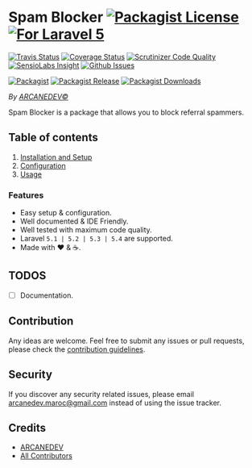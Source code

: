 # Spam Blocker [![Packagist License][badge_license]](LICENSE.md) [![For Laravel 5][badge_laravel]][link-github-repo]

[![Travis Status][badge_build]][link-travis]
[![Coverage Status][badge_coverage]][link-scrutinizer]
[![Scrutinizer Code Quality][badge_quality]][link-scrutinizer]
[![SensioLabs Insight][badge_insight]][link-insight]
[![Github Issues][badge_issues]][link-github-issues]

[![Packagist][badge_package]][link-packagist]
[![Packagist Release][badge_release]][link-packagist]
[![Packagist Downloads][badge_downloads]][link-packagist]

*By [ARCANEDEV&copy;](http://www.arcanedev.net/)*

Spam Blocker is a package that allows you to block referral spammers.

## Table of contents

  1. [Installation and Setup](_docs/1.Installation-and-Setup.md)
  2. [Configuration](_docs/2.Configuration.md)
  3. [Usage](_docs/3.Usage.md)

### Features

  * Easy setup &amp; configuration.
  * Well documented &amp; IDE Friendly.
  * Well tested with maximum code quality.
  * Laravel `5.1 | 5.2 | 5.3 | 5.4` are supported.
  * Made with :heart: &amp; :coffee:.
  
## TODOS

  - [ ] Documentation.

## Contribution

Any ideas are welcome. Feel free to submit any issues or pull requests, please check the [contribution guidelines](CONTRIBUTING.md).

## Security

If you discover any security related issues, please email arcanedev.maroc@gmail.com instead of using the issue tracker.

## Credits

- [ARCANEDEV][link-author]
- [All Contributors][link-contributors]

[badge_laravel]:      https://img.shields.io/badge/Laravel-5.1%20to%205.4-orange.svg?style=flat-square
[badge_license]:      https://img.shields.io/packagist/l/arcanedev/spam-blocker.svg?style=flat-square
[badge_build]:        https://img.shields.io/travis/ARCANEDEV/SpamBlocker.svg?style=flat-square
[badge_coverage]:     https://img.shields.io/scrutinizer/coverage/g/ARCANEDEV/SpamBlocker.svg?style=flat-square
[badge_quality]:      https://img.shields.io/scrutinizer/g/ARCANEDEV/SpamBlocker.svg?style=flat-square
[badge_insight]:      https://img.shields.io/sensiolabs/i/e689a60e-fa4f-4905-8219-d628bb8d74e2.svg?style=flat-square
[badge_issues]:       https://img.shields.io/github/issues/ARCANEDEV/SpamBlocker.svg?style=flat-square
[badge_package]:      https://img.shields.io/badge/package-arcanedev/spam--blocker-blue.svg?style=flat-square
[badge_release]:      https://img.shields.io/packagist/v/arcanedev/spam-blocker.svg?style=flat-square
[badge_downloads]:    https://img.shields.io/packagist/dt/arcanedev/spam-blocker.svg?style=flat-square

[link-author]:        https://github.com/arcanedev-maroc
[link-github-repo]:   https://github.com/ARCANEDEV/SpamBlocker
[link-github-issues]: https://github.com/ARCANEDEV/SpamBlocker/issues
[link-contributors]:  https://github.com/ARCANEDEV/SpamBlocker/graphs/contributors
[link-packagist]:     https://packagist.org/packages/arcanedev/spam-blocker
[link-travis]:        https://travis-ci.org/ARCANEDEV/SpamBlocker
[link-scrutinizer]:   https://scrutinizer-ci.com/g/ARCANEDEV/SpamBlocker/?branch=master
[link-insight]:       https://insight.sensiolabs.com/projects/e689a60e-fa4f-4905-8219-d628bb8d74e2
